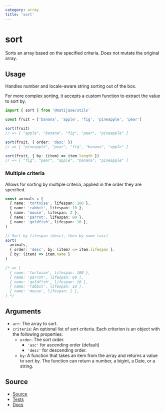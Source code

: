 ```yaml
---
category: array
title: 'sort'
---
```


# sort

Sorts an array based on the specified criteria. Does not mutate the original array.

## Usage

Handles number and locale-aware string sorting out of the box. 

For more complex sorting, it accepts a custom function to extract the value to sort by.

```ts
import { sort } from '@matijaoe/utils'

const fruit = ['banana', 'apple', 'fig', 'pineapple', 'pear']

sort(fruit)
// => [ "apple", "banana", "fig", "pear", "pineapple" ]

sort(fruit, { order: 'desc' })
// => [ "pineapple", "pear", "fig", "banana", "apple" ]

sort(fruit, { by: (item) => item.length })
// => [ "fig", "pear", "apple", "banana", "pineapple" ]
```

### Multiple criteria

Allows for sorting by multiple criteria, applied in the order they are specified.

```ts
const animals = [
  { name: 'tortoise', lifespan: 100 },
  { name: 'rabbit', lifespan: 10 },
  { name: 'mouse', lifespan: 2 },
  { name: 'parrot', lifespan: 80 },
  { name: 'goldfish', lifespan: 10 },
]

// Sort by lifespan (desc), then by name (asc)
sort(
  animals,
  { order: 'desc', by: (item) => item.lifespan },
  { by: (item) => item.name }
)

/* => [
  { name: 'tortoise', lifespan: 100 },
  { name: 'parrot', lifespan: 80 },
  { name: 'goldfish', lifespan: 10 },
  { name: 'rabbit', lifespan: 10 },
  { name: 'mouse', lifespan: 2 },
] */
```


## Arguments
- `arr`: The array to sort.
- `criteria`: An optional list of sort criteria. Each criterion is an object with the following properties:
  - `order`: The sort order. 
    - `'asc'` for ascending order (default)
    - `'desc'` for descending order.
  - `by`: A function that takes an item from the array and returns a value to sort by. The function can return a number, a bigint, a Date, or a string.

## Source

- [Source](https://github.com/matijaoe/utils/blob/main/packages/package/src/array/sort.ts)
- [Tests](https://github.com/matijaoe/utils/blob/main/packages/package/src/array/sort.test.ts)
- [Docs](https://github.com/matijaoe/utils/blob/main/docs/array/sort.md)

